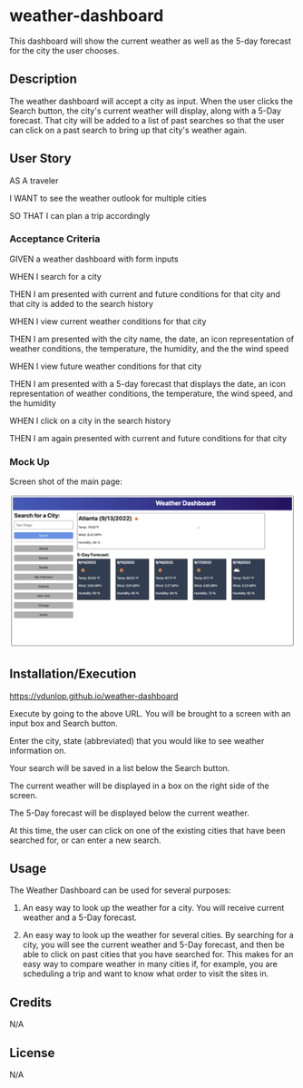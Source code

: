 # weather-dashboard
This dashboard will show the current weather as well as the 5-day forecast for the city the user chooses.

## Description
The weather dashboard will accept a city as input. When the user clicks the Search button, the city's current weather will display, along with a 5-Day forecast. That city will be added to a list of past searches so that the user can click on a past search to bring up that city's weather again.

## User Story
AS A traveler

I WANT to see the weather outlook for multiple cities

SO THAT I can plan a trip accordingly

### Acceptance Criteria
GIVEN a weather dashboard with form inputs

WHEN I search for a city

THEN I am presented with current and future conditions for that city and that city is added to the search history

WHEN I view current weather conditions for that city

THEN I am presented with the city name, the date, an icon representation of weather conditions, the temperature, the humidity, and the the wind speed

WHEN I view future weather conditions for that city

THEN I am presented with a 5-day forecast that displays the date, an icon representation of weather conditions, the 
temperature, the wind speed, and the humidity

WHEN I click on a city in the search history

THEN I am again presented with current and future conditions for that city

### Mock Up
Screen shot of the main page:

![weather dashboard main page](./Assets/images/main_screenshot.png)

## Installation/Execution
https://vdunlop.github.io/weather-dashboard

Execute by going to the above URL. You will be brought to a screen with an input box and Search button.

Enter the city, state (abbreviated) that you would like to see weather information on.

Your search will be saved in a list below the Search button.

The current weather will be displayed in a box on the right side of the screen.

The 5-Day forecast will be displayed below the current weather.

At this time, the user can click on one of the existing cities that have been searched for, or can enter a new search.

## Usage
The Weather Dashboard can be used for several purposes:

1. An easy way to look up the weather for a city. You will receive current weather and a 5-Day forecast.

2. An easy way to look up the weather for several cities. By searching for a city, you will see the current weather and 5-Day forecast, and then be able to click on past cities that you have searched for. This makes for an easy way to compare weather in many cities if, for example, you are scheduling a trip and want to know what order to visit the sites in.

## Credits

N/A

## License

N/A